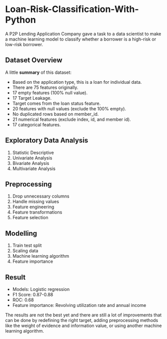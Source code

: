 # Loan-Risk-Classification-With-Python
A P2P Lending Application Company gave a task to a data scientist to make a machine learning model to classify whether a borrower is a high-risk or low-risk borrower. 

## Dataset Overview
A little **summary** of this dataset: 
- Based on the application type, this is a loan for individual data.
- There are 75 features originally.
- 17 empty features (100% null value).
- 17 Target Leakage.
- Target comes from the loan status feature.
- 20 features with null values (exclude the 100% empty).
- No duplicated rows based on member_id.
- 21 numerical features (exclude index, id, and member id).
- 17 categorical features.

## Exploratory Data Analysis
1. Statistic Descriptive
2. Univariate Analysis
3. Bivariate Analysis
4. Multivariate Analysis

## Preprocessing
1. Drop unnecessary columns
2. Handle missing values
3. Feature engineering
4. Feature transformations
5. Feature selection

## Modelling
1. Train test split
2. Scaling data
3. Machine learning algorithm
4. Feature importance

## Result
- Models: Logistic regression
- F1 Score: 0.87-0.88
- ROC: 0.68
- Feature importance: Revolving utilization rate and annual income

The results are not the best yet and there are still a lot of improvements that can be done by redefining the right target, adding preprocessing methods like the weight of evidence and information value, or using another machine learning algorithm. 


